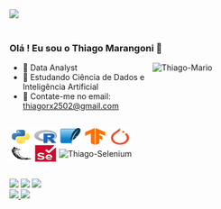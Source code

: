 <br><br>
<img src="https://github.com/Anmol-Baranwal/Cool-GIFs-For-GitHub/assets/74038190/d48893bd-0757-481c-8d7e-ba3e163feae7" />
<br><br>



### Olá ! Eu sou o Thiago Marangoni 👋
<img align="right" alt="Thiago-Mario" height="200" width="250" src="https://user-images.githubusercontent.com/74038190/225813708-98b745f2-7d22-48cf-9150-083f1b00d6c9.gif">
 

- 🔭 Data Analyst
- 🌱 Estudando Ciência de Dados e Inteligência Artificial
- 💬 Contate-me no email: thiagorx2502@gmail.com



<div style="display: inline_block"><br>
 <img align="center" alt="Thiago-Python" height="30" width="40" src="https://raw.githubusercontent.com/devicons/devicon/master/icons/python/python-original.svg">
 <img align="center" alt="Thiago-R" height="30" width="40" src="https://raw.githubusercontent.com/devicons/devicon/master/icons/r/r-original.svg">
 <img align="center" alt="Thiago-SQL" height="30" width="40" src="https://raw.githubusercontent.com/devicons/devicon/master/icons/sqlite/sqlite-original.svg">
 <img align="center" alt="Thiago-Tensorflow" height="30" width="40" src="https://raw.githubusercontent.com/devicons/devicon/master/icons/tensorflow/tensorflow-original.svg">
 <img align="center" alt="Thiago-Pytorch" height="30" width="40" src="https://raw.githubusercontent.com/devicons/devicon/master/icons/pytorch/pytorch-original.svg">
 <img align="center" alt="Thiago-Flask" height="30" width="40" src="https://raw.githubusercontent.com/devicons/devicon/master/icons/flask/flask-original.svg">
 <img align="center" alt="Thiago-Selenium" height="30" width="40" src="https://raw.githubusercontent.com/devicons/devicon/master/icons/selenium/selenium-original.svg">
 <img align="center" alt="Thiago-Selenium" height="30" width="40" src="https://cdn.jsdelivr.net/gh/devicons/devicon/icons/postgresql/postgresql-original.svg">
           
          

 

</div>
  
  ##
 
<div>
  <a href="https://www.instagram.com/melo__thiago/" target="_blank"><img src="https://img.shields.io/badge/-Instagram-%23E4405F?style=for-the-badge&logo=instagram&logoColor=white" target="_blank"></a>
  <a href = "mailto:thiagorx2502@gmail.com"><img src="https://img.shields.io/badge/-Gmail-%23333?style=for-the-badge&logo=gmail&logoColor=white" target="_blank"></a>
  <a href="https://www.linkedin.com/in/thiago-melo-31541b169/" target="_blank"><img src="https://img.shields.io/badge/-LinkedIn-%230077B5?style=for-the-badge&logo=linkedin&logoColor=white" target="_blank"></a> 
  
</div>

<div>
<a href="https://github.com/Thiago-cmd">
<img height="180em" src="https://github-readme-stats.vercel.app/api/top-langs/?username=Thiago-Marangoni&layout=compact&langs_count=7&theme=dracula"/>
<img height="180em" src="https://github-readme-stats.vercel.app/api?username=Thiago-Marangoni&show_icons=true&theme=dracula&include_all_commits=true&count_private=true"/>
</div>

